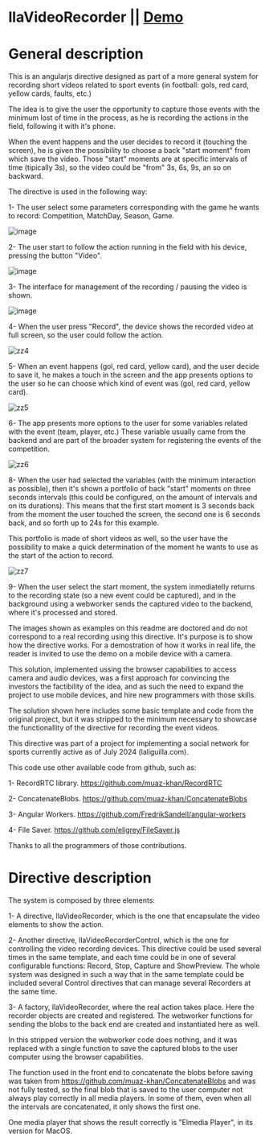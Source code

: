 # llaVideoRecorder || <a href="https://abpprkonsalting.github.io/llaVideoRecorder/" rel="nofollow">Demo</a>

General description
=======================

This is an angularjs directive designed as part of a more general system for recording short videos related to sport events (in football: gols, red card, yellow cards, faults, etc.)

The idea is to give the user the opportunity to capture those events with the minimum lost of time in the process, as he is recording the actions in the field, following it with it's phone. 

When the event happens and the user decides to record it (touching the screen), he is given the possibility to choose a back "start moment" from which save the video. Those "start" moments are at specific intervals of time (tipically 3s), so the video could be "from" 3s, 6s, 9s, an so on backward.

The directive is used in the following way:

1- The user select some parameters corresponding with the game he wants to record: Competition, MatchDay, Season, Game.

![image](https://github.com/abpprkonsalting/llaVideoRecorder/assets/32166875/228978f8-dec6-4905-ba57-c4c335025796)

2- The user start to follow the action running in the field with his device, pressing the button "Video". 

![image](https://github.com/abpprkonsalting/llaVideoRecorder/assets/32166875/8fb97ef2-a4a9-419e-b074-77af32816aac)

3- The interface for management of the recording / pausing the video is shown.

![image](https://github.com/abpprkonsalting/llaVideoRecorder/assets/32166875/1473b496-9b85-45a9-8a99-2b4b4ba0f0b0)

4- When the user press "Record", the device shows the recorded video at full screen, so the user could follow the action.

![zz4](https://github.com/abpprkonsalting/llaVideoRecorder/assets/32166875/574e7cfe-67b1-4a2c-b4fd-6da249ced11b)

5- When an event happens (gol, red card, yellow card), and the user decide to save it, he makes a touch in the screen
and the app presents options to the user so he can choose which kind of event was (gol, red card, yellow card).

![zz5](https://github.com/abpprkonsalting/llaVideoRecorder/assets/32166875/0260fd86-c0a3-4976-8a3f-8f2eca328dff)

6- The app presents more options to the user for some variables related with the event (team, player, etc.) 
These variable usually came from the backend and are part of the broader system for registering the events of the 
competition.

![zz6](https://github.com/abpprkonsalting/llaVideoRecorder/assets/32166875/0b92b8b7-1174-4e1a-b518-fcaa5cd376c4)

8- When the user had selected the variables (with the minimum interaction as possible), then it's shown a portfolio of
back "start" moments on three seconds intervals (this could be configured, on the amount of intervals and on its durations).
This means that the first start moment is 3 seconds back from the moment the user touched the screen, the second one is
6 seconds back, and so forth up to 24s for this example.

This portfolio is made of short videos as well, so the user have the possibility to make a quick determination of the
moment he wants to use as the start of the action to record.

![zz7](https://github.com/abpprkonsalting/llaVideoRecorder/assets/32166875/bddcd624-f09e-4891-9587-6719c2578fee)

9- When the user select the start moment, the system inmediatelly returns to the recording state (so a new event could be captured),
and in the background using a webworker sends the captured video to the backend, where it's processed and stored. 

The images shown as examples on this readme are doctored and do not correspond to a real recording using this directive. It's purpose 
is to show how the directive works. For a demostration of how it works in real life, the reader is invited to use the
demo on a mobile device with a camera.

This solution, implemented ussing the browser capabilities to access camera and audio devices, was a first approach
for convincing the investors the factibility of the idea, and as such the need to expand the project to use mobile
devices, and hire new programmers with those skills.

The solution shown here includes some basic template and code from the original project, but it was stripped to the
minimum necessary to showcase the functionallity of the directive for recording the event videos.

This directive was part of a project for implementing a social network for sports currently active as of July 2024 (laliguilla.com).

This code use other available code from github, such as:

1- RecordRTC library. https://github.com/muaz-khan/RecordRTC

2- ConcatenateBlobs. https://github.com/muaz-khan/ConcatenateBlobs

3- Angular Workers. https://github.com/FredrikSandell/angular-workers

4- File Saver. https://github.com/eligrey/FileSaver.js

Thanks to all the programmers of those contributions.

Directive description
=======================

The system is composed by three elements:

1- A directive, llaVideoRecorder, which is the one that encapsulate the video elements to show the action.

2- Another directive, llaVideoRecorderControl, which is the one for controlling the video recording devices. This directive could be used several times in the same template, and each time could be in one of several configurable functions: Record, Stop, Capture and ShowPreview. The whole system was designed in such a way that in the same template could be included several Control directives that can manage several Recorders at the same time.

3- A factory, llaVideoRecorder, where the real action takes place. Here the recorder objects are created and registered. The webworker functions for sending the blobs to the back end are created and instantiated here as well.

In this stripped version the webworker code does nothing, and it was replaced with a single function to save the captured blobs to the user computer using the browser capabilities.

The function used in the front end to concatenate the blobs before saving was taken from https://github.com/muaz-khan/ConcatenateBlobs and was not fully tested, so the final blob that is saved to the user computer not always play correctly in all media players. In some of them, even when all the intervals are concatenated, it only shows the first one.

One media player that shows the result correctly is "Elmedia Player", in its version for MacOS.



